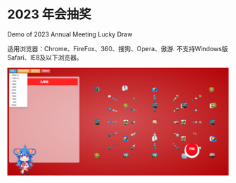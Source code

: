 # 2023 年会抽奖
Demo of 2023 Annual Meeting Lucky Draw



适用浏览器：Chrome、FireFox、360、搜狗、Opera、傲游. 不支持Windows版Safari、IE8及以下浏览器。

![抽奖截图](.\style\抽奖截图.PNG)

